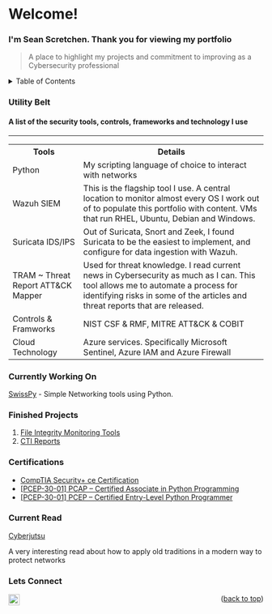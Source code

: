 <a name="readme-top"></a>
<h1>Welcome!</h1>
<h3>I'm Sean Scretchen. Thank you for viewing my portfolio</h3>

> A place to highlight my projects and commitment to improving as a Cybersecurity professional

<!-- TABLE OF CONTENTS -->
<details>
  <summary>Table of Contents</summary>
  <ol>
    <li><a href="#utility-belt">Utility Belt</a></li>
    <li><a href="#currently-working-on">Currently Working On</a></li>
    <li><a href="#finished-projects">Finished Projects</a></li>
    <li><a href="#certifications">Certifications</a></li>
    <li><a href="#currently-learning">Currently Learning</a></li>
    <li><a href="#lets-connect">Lets Connect</a></li>
</ol>
</details>
<!-- END TABLE OF CONTENTS -->

### Utility Belt
#### A list of the security tools, controls, frameworks and technology I use

---

<table class="ws-table-all">
  <tbody><tr>
    <th>Tools</th>
    <th>Details</th>
  </tr>
  <tr>
    <td>Python</td>
    <td>My scripting language of choice to interact with networks</td>
  </tr>    
  <tr>
    <td>Wazuh SIEM</td>
    <td>This is the flagship tool I use. A central location to monitor almost every OS I work out of to populate this portfolio with content. VMs that run RHEL, Ubuntu, Debian and Windows.</td>
  </tr>   
  <tr>
    <td>Suricata IDS/IPS</td>
    <td>Out of Suricata, Snort and Zeek, I found Suricata to be the easiest to implement, and configure for data ingestion with Wazuh.</td>
  </tr>
  <tr>
    <td>TRAM ~ Threat Report ATT&CK Mapper</td>
    <td>Used for threat knowledge. I read current news in Cybersecurity as much as I can. This tool allows me to automate a process for identifying risks in some of the articles and threat reports that are released.</td>
  </tr>
  <tr>
    <td>Controls & Framworks</td>
    <td>NIST CSF & RMF, MITRE ATT&CK & COBIT</td>
  </tr>
  <tr>
    <td>Cloud Technology</td>
    <td>Azure services. Specifically Microsoft Sentinel, Azure IAM and Azure Firewall</td>
  </tr>  
</tbody></table>

### Currently Working On

<a href="https://github.com/sscretchen/swisspy">SwissPy</a> - Simple Networking tools using Python.

### Finished Projects

1. <a href="https://github.com/sscretchen/fimsuite">File Integrity Monitoring Tools</a>
2.  <a href="https://github.com/sscretchen/ctireports">CTI Reports</a>

### Certifications

<ul>
  <li><a href="https://www.credly.com/badges/455482b7-7bc8-438f-8775-69ce333caf83/public_url" target="_blank">CompTIA Security+ ce Certification</li>
  <li><a href="https://www.credly.com/badges/c67cc8d6-0dae-4ec5-ba8b-2443fea4172a/public_url" target="_blank">[PCEP-30-01] PCAP – Certified Associate in Python Programming</a>
</li>
  <li><a href="https://www.credly.com/badges/b828cd8d-5311-496d-b609-2e0d4a461bc0/public_url" target="_blank">[PCEP-30-01] PCEP – Certified Entry-Level Python Programmer</a>
</li>
</ul>


### Current Read

<a href="https://nostarch.com/cyberjutsu" target="_blank">Cyberjutsu
</a>
<p>A very interesting read about how to apply old traditions in a modern way to protect networks</p>

### Lets Connect

[<img align="left" alt="SeanScretchen | LinkedIn" width="22px" src="https://cdn.jsdelivr.net/npm/simple-icons@v3/icons/linkedin.svg" />][linkedin]

[linkedin]: https://www.linkedin.com/in/sean-scretchen
<p align="right">(<a href="#readme-top">back to top</a>)</p>


